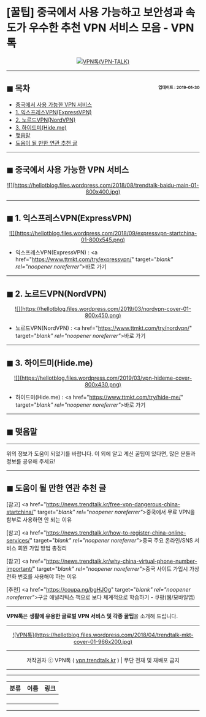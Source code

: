 # [꿀팁] 중국에서 사용 가능하고 보안성과 속도가 우수한 추천 VPN 서비스 모음 - VPN톡

<center><a href="https://vpn.trendtalk.kr/" target="_blank" rel="noopener noreferrer"_><img src="https://hellotblog.files.wordpress.com/2019/03/vpn-china-recommendation-01-300x300.png" style="max-width:100%;" alt="VPN톡(VPN-TALK)"></a></center>

<!-- <a name="index"></a> -->
***
## ◼︎ 목차 <span style="font-size:0.5em; float:right; padding:0.5em 0 0;">업데이트 : 2019-01-30</span>

- [중국에서 사용 가능한 VPN 서비스](#index-00)
- [1. 익스프레스VPN(ExpressVPN)](#index-01)
- [2. 노르드VPN(NordVPN)](#index-02)
- [3. 하이드미(Hide.me)](#index-03)
- [맺음말](#index-epilogue)
- [도움이 될 만한 연관 추천 글](#recommendation)

<!-- <a name="index-00"></a> -->
***
## ◼︎ 중국에서 사용 가능한 VPN 서비스

<center><a href="https://news.trendtalk.kr/" target="_blank" rel="noopener noreferrer"_>![](https://hellotblog.files.wordpress.com/2018/08/trendtalk-baidu-main-01-800x400.jpg)</a></center>

<!-- <a name="index-01"></a> -->
***
## ◼︎ 1. 익스프레스VPN(ExpressVPN)

<center><a href="https://www.ttmkt.com/try/expressvpn/" target="_blank" rel="noopener noreferrer"_>![](https://hellotblog.files.wordpress.com/2018/09/expressvpn-startchina-01-800x545.png)</a></center>

- 익스프레스VPN(ExpressVPN) : <a href="https://www.ttmkt.com/try/expressvpn/" target="_blank" rel="noopener noreferrer"_>바로 가기</a>

<!-- <a name="index-02"></a> -->
***
## ◼︎ 2. 노르드VPN(NordVPN)

<center><a href="https://www.ttmkt.com/try/nordvpn/" target="_blank" rel="noopener noreferrer"_>![](https://hellotblog.files.wordpress.com/2019/03/nordvpn-cover-01-800x450.png)</a></center>

- 노르드VPN(NordVPN) : <a href="https://www.ttmkt.com/try/nordvpn/" target="_blank" rel="noopener noreferrer"_>바로 가기</a>

<!-- <a name="index-03"></a> -->
***
## ◼︎ 3. 하이드미(Hide.me)

<center><a href="https://www.ttmkt.com/try/hide-me/" target="_blank" rel="noopener noreferrer"_>![](https://hellotblog.files.wordpress.com/2019/03/vpn-hideme-cover-800x430.png)</a></center>

- 하이드미(Hide.me) : <a href="https://www.ttmkt.com/try/hide-me/" target="_blank" rel="noopener noreferrer"_>바로 가기</a>

<!-- <a name="index-epilogue"></a> -->
***
## ◼︎ 맺음말

***
위의 정보가 도움이 되었기를 바랍니다.
이 외에 알고 계신 꿀팁이 있다면, 많은 분들과 정보를 공유해 주세요!

<!-- <a name="recommendation"></a> -->
***
## ◼︎ 도움이 될 만한 연관 추천 글

[참고] <a href="https://news.trendtalk.kr/free-vpn-dangerous-china-startchina/" target="_blank" rel="noopener noreferrer"_>중국에서 무료 VPN을 함부로 사용하면 안 되는 이유</a>

[참고] <a href="https://news.trendtalk.kr/how-to-register-china-online-services/" target="_blank" rel="noopener noreferrer"_>중국 주요 온라인/SNS 서비스 회원 가입 방법 총정리</a>

[참고] <a href="https://news.trendtalk.kr/why-china-virtual-phone-number-important/" target="_blank" rel="noopener noreferrer"_>중국 사이트 가입시 가상 전화 번호를 사용해야 하는 이유</a>

[추천] <a href="https://coupa.ng/bgHJOg" target="_blank" rel="noopener noreferrer"_>구글 애널리틱스 책으로 보다 체계적으로 학습하기 - 쿠팡(웹/모바일앱)</a>

***
**VPN톡**은 **생활에 유용한 글로벌 VPN 서비스 및 각종 꿀팁**을 소개해 드립니다.

***
<center><a href="https://vpn.trendtalk.kr/" target="_blank" rel="noopener noreferrer"_>![VPN톡](https://hellotblog.files.wordpress.com/2018/04/trendtalk-mkt-cover-01-966x200.jpg)</a></center>

***
<center>저작권자 ⓒ VPN톡 ( <a href="https://vpn.trendtalk.kr/" target="_blank" rel="noopener noreferrer"_>vpn.trendtalk.kr</a> ) | 무단 전재 및 재배포 금지</center>

***



***
|분류|이름|링크|
|:-:|:-:|:-:|
||||
||||
||||
||||

***
